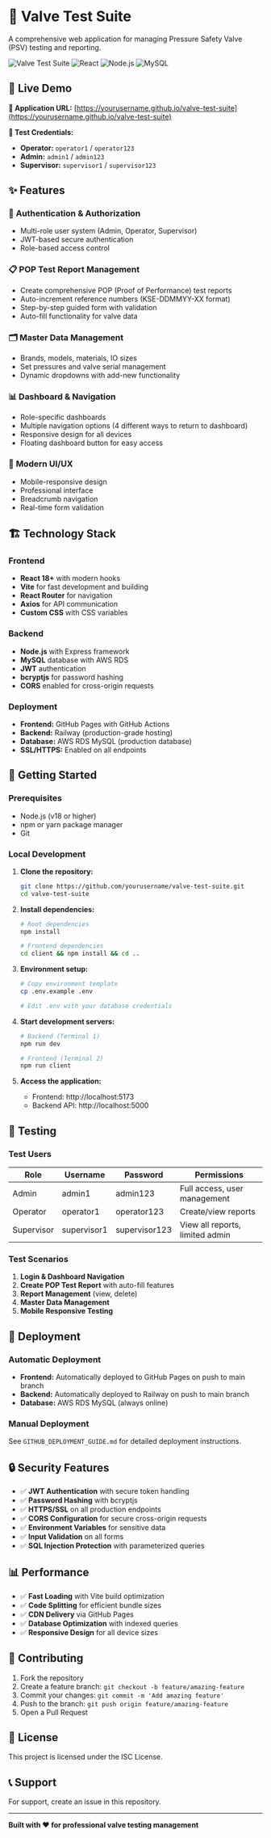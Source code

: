 # 🔧 Valve Test Suite

A comprehensive web application for managing Pressure Safety Valve (PSV) testing and reporting.

![Valve Test Suite](https://img.shields.io/badge/Status-Production%20Ready-brightgreen)
![React](https://img.shields.io/badge/React-18+-blue)
![Node.js](https://img.shields.io/badge/Node.js-18+-green)
![MySQL](https://img.shields.io/badge/Database-MySQL-orange)

## 🌟 **Live Demo**

**🚀 Application URL:** [https://yourusername.github.io/valve-test-suite](https://yourusername.github.io/valve-test-suite)

**🧪 Test Credentials:**
- **Operator:** `operator1` / `operator123`
- **Admin:** `admin1` / `admin123`
- **Supervisor:** `supervisor1` / `supervisor123`

## ✨ **Features**

### 🔐 **Authentication & Authorization**
- Multi-role user system (Admin, Operator, Supervisor)
- JWT-based secure authentication
- Role-based access control

### 📋 **POP Test Report Management**
- Create comprehensive POP (Proof of Performance) test reports
- Auto-increment reference numbers (KSE-DDMMYY-XX format)
- Step-by-step guided form with validation
- Auto-fill functionality for valve data

### 🗂️ **Master Data Management**
- Brands, models, materials, IO sizes
- Set pressures and valve serial management
- Dynamic dropdowns with add-new functionality

### 📊 **Dashboard & Navigation**
- Role-specific dashboards
- Multiple navigation options (4 different ways to return to dashboard)
- Responsive design for all devices
- Floating dashboard button for easy access

### 📱 **Modern UI/UX**
- Mobile-responsive design
- Professional interface
- Breadcrumb navigation
- Real-time form validation

## 🏗️ **Technology Stack**

### **Frontend**
- **React 18+** with modern hooks
- **Vite** for fast development and building
- **React Router** for navigation
- **Axios** for API communication
- **Custom CSS** with CSS variables

### **Backend**
- **Node.js** with Express framework
- **MySQL** database with AWS RDS
- **JWT** authentication
- **bcryptjs** for password hashing
- **CORS** enabled for cross-origin requests

### **Deployment**
- **Frontend:** GitHub Pages with GitHub Actions
- **Backend:** Railway (production-grade hosting)
- **Database:** AWS RDS MySQL (production database)
- **SSL/HTTPS:** Enabled on all endpoints

## 🚀 **Getting Started**

### **Prerequisites**
- Node.js (v18 or higher)
- npm or yarn package manager
- Git

### **Local Development**

1. **Clone the repository:**
   ```bash
   git clone https://github.com/yourusername/valve-test-suite.git
   cd valve-test-suite
   ```

2. **Install dependencies:**
   ```bash
   # Root dependencies
   npm install

   # Frontend dependencies
   cd client && npm install && cd ..
   ```

3. **Environment setup:**
   ```bash
   # Copy environment template
   cp .env.example .env

   # Edit .env with your database credentials
   ```

4. **Start development servers:**
   ```bash
   # Backend (Terminal 1)
   npm run dev

   # Frontend (Terminal 2)
   npm run client
   ```

5. **Access the application:**
   - Frontend: http://localhost:5173
   - Backend API: http://localhost:5000

## 🧪 **Testing**

### **Test Users**
| Role | Username | Password | Permissions |
|------|----------|----------|-------------|
| Admin | admin1 | admin123 | Full access, user management |
| Operator | operator1 | operator123 | Create/view reports |
| Supervisor | supervisor1 | supervisor123 | View all reports, limited admin |

### **Test Scenarios**
1. **Login & Dashboard Navigation**
2. **Create POP Test Report** with auto-fill features
3. **Report Management** (view, delete)
4. **Master Data Management**
5. **Mobile Responsive Testing**

## 🚀 **Deployment**

### **Automatic Deployment**
- **Frontend:** Automatically deployed to GitHub Pages on push to main branch
- **Backend:** Automatically deployed to Railway on push to main branch
- **Database:** AWS RDS MySQL (always online)

### **Manual Deployment**
See `GITHUB_DEPLOYMENT_GUIDE.md` for detailed deployment instructions.

## 🔒 **Security Features**

- ✅ **JWT Authentication** with secure token handling
- ✅ **Password Hashing** with bcryptjs
- ✅ **HTTPS/SSL** on all production endpoints
- ✅ **CORS Configuration** for secure cross-origin requests
- ✅ **Environment Variables** for sensitive data
- ✅ **Input Validation** on all forms
- ✅ **SQL Injection Protection** with parameterized queries

## 📊 **Performance**

- ✅ **Fast Loading** with Vite build optimization
- ✅ **Code Splitting** for efficient bundle sizes
- ✅ **CDN Delivery** via GitHub Pages
- ✅ **Database Optimization** with indexed queries
- ✅ **Responsive Design** for all device sizes

## 🤝 **Contributing**

1. Fork the repository
2. Create a feature branch: `git checkout -b feature/amazing-feature`
3. Commit your changes: `git commit -m 'Add amazing feature'`
4. Push to the branch: `git push origin feature/amazing-feature`
5. Open a Pull Request

## 📄 **License**

This project is licensed under the ISC License.

## 📞 **Support**

For support, create an issue in this repository.

---

**Built with ❤️ for professional valve testing management**
